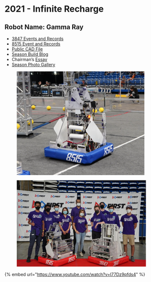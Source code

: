 # 2021 - Infinite Recharge

## Robot Name: Gamma Ray

* [3847 Events and Records](https://www.thebluealliance.com/team/3847/2021)
* [8515 Event and Records](https://www.thebluealliance.com/team/8515/2021)
* [Public CAD File](https://cad.onshape.com/documents/03d076748341dba39af4d88b/w/7cdc06b163a942175133e915/e/8a46e24e93b717764a5d4128)
* [Season Build Blog](https://www.chiefdelphi.com/t/spectrum-3847-build-blog-2021/393065)
* Chairman’s [Essay](https://drive.google.com/file/d/1kYd-llgQaFqdWOwqPQNL8I\_zvUaVDriX/view?usp=share\_link)
* [Season Photo Gallery](https://photos.spectrum3847.org/2021-FRC/Gamma-Ray-2021)

<figure><img src="../.gitbook/assets/image.png" alt="" width="419"><figcaption></figcaption></figure>

<figure><img src="../.gitbook/assets/image (2).png" alt="" width="563"><figcaption></figcaption></figure>

{% embed url="https://www.youtube.com/watch?v=I77Dz9pfds4" %}


